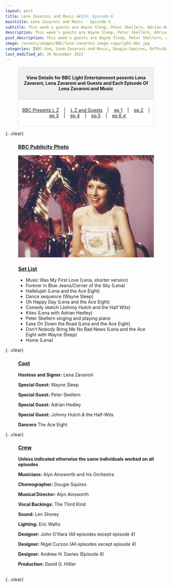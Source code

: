 ```yaml
---
layout: post
title: Lena Zavaroni and Music &#124; Episode 6
maintitle: Lena Zavaroni and Music - Episode 6
subtitle: This week's guests are Wayne Sleep, Peter Skellern, Adrian Hedley and Johnny Hutch & the Half-Wits
description: This week's guests are Wayne Sleep, Peter Skellern, Adrian Hedley and Johnny Hutch & the Half-Wits.
post_description: This week's guests are Wayne Sleep, Peter Skellern, Adrian Hedley and Johnny Hutch & the Half-Wits.
image: /assets/images/BBC/lena-zavaroni-image-copyright-bbc.jpg
categories: [BBC-One, Lena-Zavaroni-and-Music, Dougie-Squires, OnThisDay27June]
last_modified_at: 26 November 2023
---
```


<figure class="fig3">
<div id="notice-banner" style="background: #f0f0f0; padding: 10px; border: 1px solid #e0e0e0; text-align: center;">
<p><strong>View Details for BBC Light Entertainment pesents Lena Zavaroni, Lena Zavaroni and Guests and Each Episode Of Lena Zavaroni and Music</strong></p>
</div>

<div id="notice-banner" style="background: #ffffff; padding: 10px; border: 1px solid #e0e0e0; text-align: center;">
<p><a href="/1979-04-01-lena-zavaroni-and-guests">BBC Presents L Z</a>&nbsp;&nbsp;&nbsp; | &nbsp;&nbsp;&nbsp;<a href="/1979-04-08-lena-zavaroni-and-guests/">L Z and Guests</a>&nbsp;&nbsp;&nbsp; | &nbsp;&nbsp;&nbsp;<a href="/1979-05-23-lena-zavaroni-and-music/">ep 1</a>&nbsp;&nbsp;&nbsp; | &nbsp;&nbsp;&nbsp;<a href="/1979-05-30-lena-zavaroni-and-music/">ep 2</a>&nbsp;&nbsp;&nbsp; | &nbsp;&nbsp;&nbsp;<a href="/1979-06-06-lena-zavaroni-and-music/">ep 3</a>&nbsp;&nbsp;&nbsp; | &nbsp;&nbsp;&nbsp;<a href="/1979-06-13-lena-zavaroni-and-music/">ep 4</a>&nbsp;&nbsp;&nbsp; | &nbsp;&nbsp;&nbsp;<a href="/1979-06-20-lena-zavaroni-and-music/">ep 5</a>&nbsp;&nbsp;&nbsp; | &nbsp;&nbsp;&nbsp;<a href="/1979-06-27-lena-zavaroni-and-music/">ep 6 &#x2714;</a></p>
</div>
</figure>

{: .clear}

<figure class="fig1">
<h3 id="infobox1"><a href="#infobox1">BBC Publicity Photo</a></h3>
<img src="/assets/images/BBC/lena-zavaroni-image-copyright-bbc.jpg" class="full-width">
</figure>

<figure class="fig2">
<h3 id="infobox2"><a href="#infobox2">Set List</a></h3>
<ul>
<li>Music Was My First Love (Lena, shorter version)</li>
<li>Forever in Blue Jeans/Corner of the Sky (Lena)</li>
<li>Hallelujah (Lena and the Ace Eight)</li>
<li>Dance sequence (Wayne Sleep)</li>
<li>Oh Happy Day (Lena and the Ace Eight)</li>
<li>Comedy sketch (Johnny Hutch and the Half Wits)</li>
<li>Kites (Lena with Adrian Hedley)</li>
<li>Peter Skellern singing and playing piano</li>
<li>Ease On Down the Road (Lena and the Ace Eight)</li>
<li>Don't Nobody Bring Me No Bad News (Lena and the Ace Eight with Wayne Sleep)</li>
<li>Home (Lena)</li>
</ul>
</figure>

{: .clear}

<figure class="fig3">
<h3 id="infobox3"><a href="#infobox3">Cast</a></h3>
<p><strong>Hostess and Signer:</strong> Lena Zavaroni</p>
<p><strong>Special Guest:</strong> Wayne Sleep</p>
<p><strong>Special Guest:</strong> Peter Skellern</p>
<p><strong>Special Guest:</strong> Adrian Hedley</p>
<p><strong>Special Guest:</strong> Johnny Hutch & the Half-Wits</p>
<p><strong>Dancers</strong> The Ace Eight</p>
</figure>

{: .clear}

<figure class="fig3">
<h3 id="infobox4"><a href="#infobox4">Crew</a></h3>
<p><strong>Unless indicated otherwise the same individuals worked on all episodes</strong></p>
<p><strong>Musicians:</strong> Alyn Ainsworth and his Orchestra</p>
<p><strong>Choreographer:</strong> Dougie Squires</p>
<p><strong>Musical Director:</strong> Alyn Ainsworth</p>
<p><strong>Vocal Backings:</strong> The Third Kind</p>
<p><strong>Sound:</strong> Len Shorey</p>
<p><strong>Lighting:</strong> Eric Wallis</p>
<p><strong>Designer:</strong> John O'Hara (All episodes except episode 4)</p>
<p><strong>Designer:</strong> Nigel Curzon (All episodes except episode 4)</p>
<p><strong>Designer:</strong> Andrew H. Davies (Episode 4)</p>
<p><strong>Production:</strong> David G. Hillier</p>
</figure>

<br />{: .clear}

